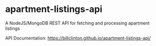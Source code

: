 # apartment-listings-api
A NodeJS/MongoDB REST API for fetching and processing apartment listings 

API Documentation: https://billclinton.github.io/apartment-listings-api/
